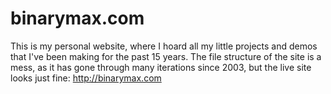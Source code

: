 # binarymax.com

This is my personal website, where I hoard all my little projects and demos that I've been making for the past 15 years.  The file structure of the site is a mess, as it has gone through many iterations since 2003, but the live site looks just fine: http://binarymax.com

